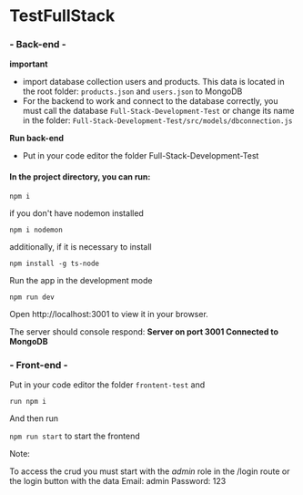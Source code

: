 # TestFullStack
###  - Back-end -

**important**

- import database collection users and products. This data is located in the root folder: `products.json` and `users.json` to MongoDB
- For the backend to work and connect to the database correctly, you must call the database `Full-Stack-Development-Test`
 or change its name in the folder: 
`Full-Stack-Development-Test/src/models/dbconnection.js`

**Run back-end**

- Put in your code editor the folder Full-Stack-Development-Test

#### In the project directory, you can run:
`npm i`

if you don't have nodemon installed

`npm i nodemon`

additionally, if it is necessary to install

`npm install -g ts-node`

Run the app in the development mode

`npm run dev`

Open http://localhost:3001 to view it in your browser.

The server should console respond:
**Server on port 3001 
Connected to MongoDB**

### - Front-end -

Put in your code editor the folder `frontent-test` and 

`run npm i`

And then run

`npm run start` to start the frontend

Note:


To access the crud you must start with the *admin* role in the /login route or the login button with the data
Email: admin
Password: 123
